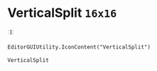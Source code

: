 # VerticalSplit `16x16`
<img src="/img/VerticalSplit.png" width=16 height=16>

``` CSharp
EditorGUIUtility.IconContent("VerticalSplit")
```
```
VerticalSplit
```
